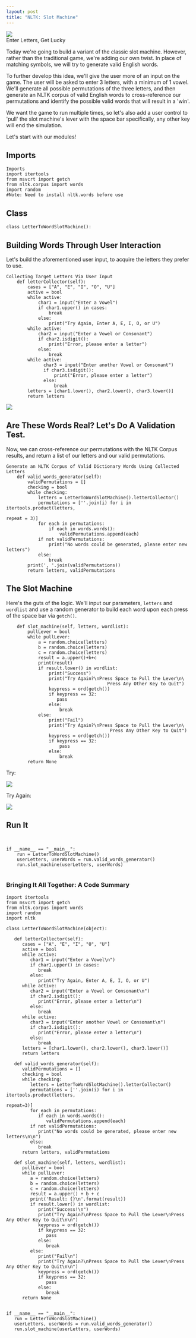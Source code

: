 ```yaml
---
layout: post
title: "NLTK: Slot Machine"
---
```


<img src="/Images/NLP_Images/slotMachine.jpg" class="inline"/><br>
Enter Letters, Get Lucky

Today we're going to build a variant of the classic slot machine. However, rather than the traditional game, we're adding our own twist. In place of matching symbols, we will try to generate valid English words.

To further develop this idea, we'll give the user more of an input on the game. The user will be asked to enter 3 letters, with a minimum of 1 vowel. We'll generate all possible permutations of the three letters, and then generate an NLTK corpus of valid English words to cross-reference our permutations and identify the possible valid words that will result in a 'win'. 

We want the game to run multiple times, so let's also add a user control to 'pull' the slot machine's lever with the space bar specifically, any other key will end the simulation. 


Let's start with our modules!

## Imports


```Python3
Imports
import itertools
from msvcrt import getch
from nltk.corpus import words
import random
#Note: Need to install nltk.words before use
```

## Class


```Python3
class LetterToWordSlotMachine():
```


## Building Words Through User Interaction

Let's build the aforementioned user input, to acquire the letters they prefer to use.

```Python3
Collecting Target Letters Via User Input
    def letterCollector(self):
        cases = ["A", "E", "I", "O", "U"]
        active = bool
        while active:
            char1 = input("Enter a Vowel")
            if char1.upper() in cases:
                break
            else:
                print("Try Again, Enter A, E, I, O, or U")
        while active:
            char2 = input("Enter a Vowel or Consonant")
            if char2.isdigit():
                print("Error, please enter a letter")
            else:
                break
        while active:
              char3 = input("Enter another Vowel or Consonant")
              if char3.isdigit():
                  print("Error, please enter a letter")
              else:
                  break
        letters = [char1.lower(), char2.lower(), char3.lower()]
        return letters
```        


<img src="/Images/NLP_Images/letters.png" class="inline"/><br>


## Are These Words Real? Let's Do A Validation Test.

Now, we can cross-reference our permutations with the NLTK Corpus results, and return a list of our letters and our valid permutations.

```Python3
Generate an NLTK Corpus of Valid Dictionary Words Using Collected Letters
    def valid_words_generator(self):
        validPermutations = []
        checking = bool
        while checking:
            letters = LetterToWordSlotMachine().letterCollector()
            permutations = [''.join(i) for i in itertools.product(letters, 
                                                                  repeat = 3)]
            for each in permutations:
                if each in words.words():
                    validPermutations.append(each)
            if not validPermutations:
                print("No words could be generated, please enter new letters")
            else:
                break
        print(', '.join(validPermutations))
        return letters, validPermutations
```        


## The Slot Machine

Here's the guts of the logic. We'll input our parameters, `letters` and `wordlist` and use a random generator to build each word
upon each press of the space bar via `getch()`. 

```Python3
    def slot_machine(self, letters, wordlist):
        pullLever = bool
        while pullLever:
            a = random.choice(letters)
            b = random.choice(letters)
            c = random.choice(letters)
            result = a.upper()+b+c
            print(result)
            if result.lower() in wordlist:
                print("Success")
                print("Try Again?\nPress Space to Pull the Lever\n\
                                      Press Any Other Key to Quit")
                keypress = ord(getch())
                if keypress == 32:
                   pass
                else:
                    break
            else:
                print("Fail")
                print("Try Again?\nPress Space to Pull the Lever\n\
                                       Press Any Other Key to Quit")
                keypress = ord(getch())
                if keypress == 32:
                    pass
                else:
                    break
        return None
```        

Try:

<img src="/Images/NLP_Images/fail.png" class="inline"/><br>

Try Again:

<img src="/Images/NLP_Images/success.png" class="inline"/><br>
        
## Run It


```Python3


if __name__ == "__main__":
    run = LetterToWordSlotMachine()
    userLetters, userWords = run.valid_words_generator()
    run.slot_machine(userLetters, userWords)


```

### Bringing It All Together: A Code Summary

```Python3
import itertools
from msvcrt import getch
from nltk.corpus import words
import random
import nltk

class LetterToWordSlotMachine(object):

   def letterCollector(self):
      cases = ["A", "E", "I", "O", "U"]
      active = bool
      while active:
         char1 = input("Enter a Vowel\n")
         if char1.upper() in cases:
            break
         else:
            print("Try Again, Enter A, E, I, O, or U")
      while active:
         char2 = input("Enter a Vowel or Consonant\n")
         if char2.isdigit():
            print("Error, please enter a letter\n")
         else:
            break
      while active:
         char3 = input("Enter another Vowel or Consonant\n")
         if char3.isdigit():
            print("Error, please enter a letter\n")
         else:
            break
      letters = [char1.lower(), char2.lower(), char3.lower()]
      return letters

   def valid_words_generator(self):
      validPermutations = []
      checking = bool
      while checking:
         letters = LetterToWordSlotMachine().letterCollector()
         permutations = [''.join(i) for i in itertools.product(letters,
                                                               repeat=3)]
         for each in permutations:
            if each in words.words():
               validPermutations.append(each)
         if not validPermutations:
            print("No words could be generated, please enter new letters\n\n")
         else:
            break
      return letters, validPermutations

   def slot_machine(self, letters, wordlist):
      pullLever = bool
      while pullLever:
         a = random.choice(letters)
         b = random.choice(letters)
         c = random.choice(letters)
         result = a.upper() + b + c
         print('Result: {}\n'.format(result))
         if result.lower() in wordlist:
            print("Success!\n")
            print("Try Again?\nPress Space to Pull the Lever\nPress Any Other Key to Quit\n\n")
            keypress = ord(getch())
            if keypress == 32:
               pass
            else:
               break
         else:
            print("Fail\n")
            print("Try Again?\nPress Space to Pull the Lever\nPress Any Other Key to Quit\n\n")
            keypress = ord(getch())
            if keypress == 32:
               pass
            else:
               break
      return None


if __name__ == "__main__":
   run = LetterToWordSlotMachine()
   userLetters, userWords = run.valid_words_generator()
   run.slot_machine(userLetters, userWords)

    
```
